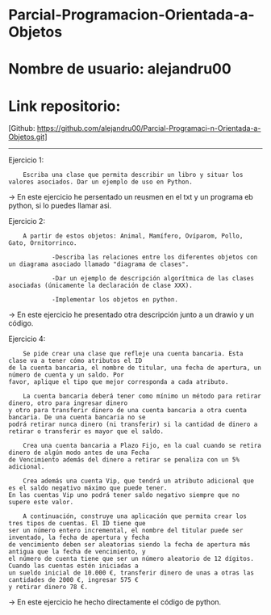 # Parcial-Programacion-Orientada-a-Objetos
# Nombre de usuario: alejandru00
# Link repositorio:
[Github: https://github.com/alejandru00/Parcial-Programaci-n-Orientada-a-Objetos.git]

********************************

Ejercicio 1: 

        Escriba una clase que permita describir un libro y situar los valores asociados. Dar un ejemplo de uso en Python.

-> En este ejercicio he persentado un reusmen en el txt y un programa eb python, si lo puedes llamar asi.


Ejercicio 2:   
               
        A partir de estos objetos: Animal, Mamífero, Ovíparom, Pollo, Gato, Ornitorrinco.

                -Describa las relaciones entre los diferentes objetos con un diagrama asociado llamado "diagrama de clases".

                -Dar un ejemplo de descripción algorítmica de las clases asociadas (únicamente la declaración de clase XXX).

                -Implementar los objetos en python.
       
-> En este ejercicio he presentado otra descripción junto a un drawio y un código.


Ejercicio 4:

        Se pide crear una clase que refleje una cuenta bancaria. Esta clase va a tener cómo atributos el ID 
    de la cuenta bancaria, el nombre de titular, una fecha de apertura, un número de cuenta y un saldo. Por 
    favor, aplique el tipo que mejor corresponda a cada atributo. 

        La cuenta bancaria deberá tener como mínimo un método para retirar dinero, otro para ingresar dinero 
    y otro para transferir dinero de una cuenta bancaria a otra cuenta bancaria. De una cuenta bancaria no se 
    podrá retirar nunca dinero (ni transferir) si la cantidad de dinero a retirar o transferir es mayor que el saldo.

        Crea una cuenta bancaria a Plazo Fijo, en la cual cuando se retira dinero de algún modo antes de una Fecha 
    de Vencimiento además del dinero a retirar se penaliza con un 5% adicional.

        Crea además una cuenta Vip, que tendrá un atributo adicional que es el saldo negativo máximo que puede tener. 
    En las cuentas Vip uno podrá tener saldo negativo siempre que no supere este valor.

        A continuación, construye una aplicación que permita crear los tres tipos de cuentas. El ID tiene que 
    ser un número entero incremental, el nombre del titular puede ser inventado, la fecha de apertura y fecha 
    de vencimiento deben ser aleatorias siendo la fecha de apertura más antigua que la fecha de vencimiento, y 
    el número de cuenta tiene que ser un número aleatorio de 12 dígitos. Cuando las cuentas estén iniciadas a 
    un sueldo inicial de 10.000 €, transferir dinero de unas a otras las cantidades de 2000 €, ingresar 575 € 
    y retirar dinero 78 €. 
   
-> En este ejercicio he hecho directamente el código de python.
